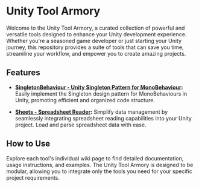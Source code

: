 # Unity Tool Armory

Welcome to the Unity Tool Armory, a curated collection of powerful and versatile tools designed to enhance your Unity development experience. Whether you're a seasoned game developer or just starting your Unity journey, this repository provides a suite of tools that can save you time, streamline your workflow, and empower you to create amazing projects.

## Features

- **[SingletonBehaviour - Unity Singleton Pattern for MonoBehaviour](https://github.com/swzwij/Unity-Tool-Armory/wiki/SingletonBehaviour-%E2%80%90-Unity-Singleton-Pattern-for-MonoBehaviour):** Easily implement the Singleton design pattern for MonoBehaviours in Unity, promoting efficient and organized code structure.

- **[Sheets - Spreadsheet Reader](https://github.com/swzwij/Unity-Tool-Armory/wiki/Sheets-%E2%80%90-Spreadsheet-Reader):** Simplify data management by seamlessly integrating spreadsheet reading capabilities into your Unity project. Load and parse spreadsheet data with ease.

## How to Use

Explore each tool's individual wiki page to find detailed documentation, usage instructions, and examples. The Unity Tool Armory is designed to be modular, allowing you to integrate only the tools you need for your specific project requirements.